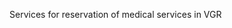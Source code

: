 
<td id="wikicontent" class="psdescription">
  <p>
    Services for reservation of medical services in VGR 
  </p>
</td>

